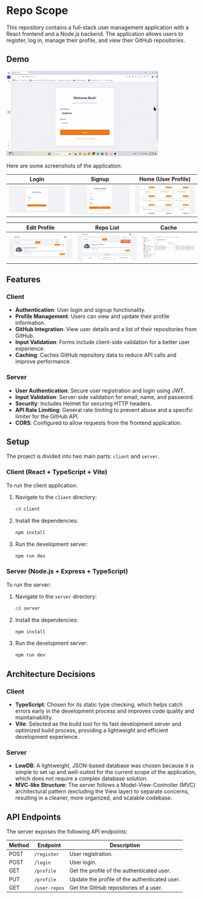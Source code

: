 # Repo Scope

This repository contains a full-stack user management application with a React frontend and a Node.js backend. The application allows users to register, log in, manage their profile, and view their GitHub repositories.

## Demo

![Demo GIF](client/src/assets/ss/demo.gif)

Here are some screenshots of the application:

| Login | Signup | Home (User Profile) |
| --- | --- | --- |
| ![Login](client/src/assets/ss/login.png) | ![Signup](client/src/assets/ss/singup.png) | ![Home](client/src/assets/ss/home2.png) |

| Edit Profile | Repo List | Cache |
| --- | --- | --- |
| ![Edit Profile](client/src/assets/ss/editProfile.png) | ![Repo List](client/src/assets/ss/home1.png) | ![Cache](client/src/assets/ss/cache.png) |


## Features

### Client

-   **Authentication**: User login and signup functionality.
-   **Profile Management**: Users can view and update their profile information.
-   **GitHub Integration**: View user details and a list of their repositories from GitHub.
-   **Input Validation**: Forms include client-side validation for a better user experience.
-   **Caching**: Caches GitHub repository data to reduce API calls and improve performance.

### Server

-   **User Authentication**: Secure user registration and login using JWT.
-   **Input Validation**: Server-side validation for email, name, and password.
-   **Security**: Includes Helmet for securing HTTP headers.
-   **API Rate Limiting**: General rate limiting to prevent abuse and a specific limiter for the GitHub API.
-   **CORS**: Configured to allow requests from the frontend application.


## Setup

The project is divided into two main parts: `client` and `server`.

### Client (React + TypeScript + Vite)

To run the client application:

1.  Navigate to the `client` directory:
    ```bash
    cd client
    ```
2.  Install the dependencies:
    ```bash
    npm install
    ```
3.  Run the development server:
    ```bash
    npm run dev
    ```

### Server (Node.js + Express + TypeScript)

To run the server:

1.  Navigate to the `server` directory:
    ```bash
    cd server
    ```
2.  Install the dependencies:
    ```bash
    npm install
    ```
3.  Run the development server:
    ```bash
    npm run dev
    ```

## Architecture Decisions

### Client

-   **TypeScript**: Chosen for its static type checking, which helps catch errors early in the development process and improves code quality and maintainability.
-   **Vite**: Selected as the build tool for its fast development server and optimized build process, providing a lightweight and efficient development experience.

### Server

-   **LowDB**: A lightweight, JSON-based database was chosen because it is simple to set up and well-suited for the current scope of the application, which does not require a complex database solution.
-   **MVC-like Structure**: The server follows a Model-View-Controller (MVC) architectural pattern (excluding the View layer) to separate concerns, resulting in a cleaner, more organized, and scalable codebase.

## API Endpoints

The server exposes the following API endpoints:

| Method | Endpoint | Description |
| --- | --- | --- |
| POST | `/register` | User registration. |
| POST | `/login` | User login. |
| GET | `/profile` | Get the profile of the authenticated user. |
| PUT | `/profile` | Update the profile of the authenticated user. |
| GET | `/user-repos` | Get the GitHub repositories of a user. |
